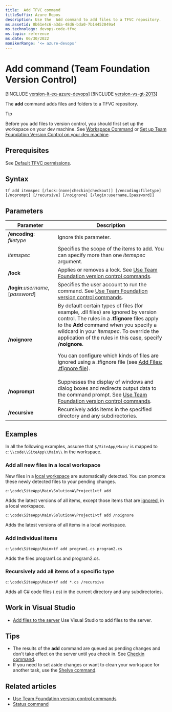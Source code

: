 ```yaml
---
title:  Add TFVC command 
titleSuffix: Azure Repos
description: Use the  Add command to add files to a TFVC repository.
ms.assetid: 0b61e4c6-a3da-48d6-bda0-7b14452049a4
ms.technology: devops-code-tfvc
ms.topic: reference
ms.date: 06/30/2022
monikerRange: '<= azure-devops'
---
```



# Add command (Team Foundation Version Control)

[!INCLUDE [version-lt-eq-azure-devops](../../includes/version-lt-eq-azure-devops.md)]
[!INCLUDE [version-vs-gt-2013](../../includes/version-vs-gt-2013.md)]


The **add** command adds files and folders to a TFVC repository.

> [!TIP]
> Before you add files to version control, you should first set up the workspace on your dev machine. See [Workspace Command](workspace-command.md) or [Set up Team Foundation Version Control on your dev machine](set-up-team-foundation-version-control-your-dev-machine.md).  

## Prerequisites

See [Default TFVC permissions](../../organizations/security/default-tfvc-permissions.md).


## Syntax

```
tf add itemspec [/lock:(none|checkin|checkout)] [/encoding:filetype] 
[/noprompt] [/recursive] [/noignore] [/login:username,[password]] 
```

## Parameters

|           **Parameter**            |                                                                                                                                                                                                                  **Description**                                                                                                                                                                                                                   |
|------------------------------------|----------------------------------------------------------------------------------------------------------------------------------------------------------------------------------------------------------------------------------------------------------------------------------------------------------------------------------------------------------------------------------------------------------------------------------------------------|
|     **/encoding**: *filetype*      |                                                                                                                                                                                                               Ignore this parameter.                                                                                                                                                                                                               |
|             *itemspec*             |                                                                                                                                                                            Specifies the scope of the items to add. You can specify more than one *itemspec* argument.                                                                                                                                                                             |
|             **/lock**              |                                                                                                                                                          Applies or removes a lock. See [Use Team Foundation version control commands](use-team-foundation-version-control-commands.md).                                                                                                                                                           |
| **/login**:*username*,[*password*] |                                                                                                                                                Specifies the user account to run the command. See [Use Team Foundation version control commands](use-team-foundation-version-control-commands.md).                                                                                                                                                 |
|           **/noignore**            | By default certain types of files (for example, .dll files) are ignored by version control. The rules in a **.tfignore** files apply to the **Add** command when you specify a wildcard in your *itemspec*. To override the application of the rules in this case, specify **/noignore**.<p> You can configure which kinds of files are ignored using a .tfignore file (see <a href="add-files-server.md#tfignore">Add Files: .tfignore file</a>). |
|           **/noprompt**            |                                                                                                                      Suppresses the display of windows and dialog boxes and redirects output data to the command prompt. See [Use Team Foundation version control commands](use-team-foundation-version-control-commands.md).                                                                                                                      |
|           **/recursive**           |                                                                                                                                                                                     Recursively adds items in the specified directory and any subdirectories.                                                                                                                                                                                      |

## Examples

In all the following examples, assume that `$/SiteApp/Main/` is mapped to `c:\\code\\SiteApp\\Main\\` in the workspace.

### Add all new files in a local workspace

New files in a [local workspace](decide-between-using-local-server-workspace.md) are automatically detected. You can promote these newly detected files to your pending changes.

```
c:\code\SiteApp\Main\SolutionA\Project1>tf add
```

Adds the latest versions of all items, except those items that are [ignored](add-files-server.md#tfignore), in a local workspace.

```
c:\code\SiteApp\Main\SolutionA\Project1>tf add /noignore
```

Adds the latest versions of all items in a local workspace.

### Add individual items

```
c:\code\SiteApp\Main>tf add program1.cs program2.cs
```

Adds the files program1.cs and program2.cs.

### Recursively add all items of a specific type

```
c:\code\SiteApp\Main>tf add *.cs /recursive
```

Adds all C\# code files (.cs) in the current directory and any subdirectories.

## Work in Visual Studio

-    [Add files to the server](add-files-server.md)  Use Visual Studio to add files to the server.

## Tips

-   The results of the **add** command are queued as pending changes and don't take effect on the server until you check in. See [Checkin command](checkin-command.md).  
-   If you need to set aside changes or want to clean your workspace for another task, use the [Shelve command](shelve-command.md).

## Related articles

- [Use Team Foundation version control commands](use-team-foundation-version-control-commands.md)
- [Status command](status-command.md)